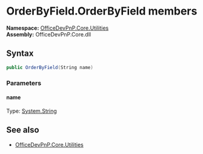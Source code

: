 # OrderByField.OrderByField members 
**Namespace:** [OfficeDevPnP.Core.Utilities](OfficeDevPnP.Core.Utilities.md)  
**Assembly:** OfficeDevPnP.Core.dll  
## Syntax
```C#
public OrderByField(String name)
```
### Parameters
#### name
Type: [System.String](System.String.md) 
#### 
## See also
- [OfficeDevPnP.Core.Utilities](OfficeDevPnP.Core.Utilities.md)
